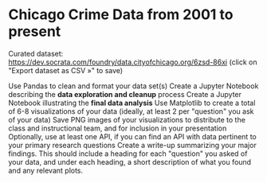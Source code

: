 

# Chicago Crime Data from 2001 to present

Curated dataset: https://dev.socrata.com/foundry/data.cityofchicago.org/6zsd-86xi  (click on "Export dataset as CSV »" to save)



Use Pandas to clean and format your data set(s)
Create a Jupyter Notebook describing the **data exploration and cleanup** process
Create a Jupyter Notebook illustrating the **final data analysis**
Use Matplotlib to create a total of 6-8 visualizations of your data (ideally, at least 2 per "question" you ask of your data)
Save PNG images of your visualizations to distribute to the class and instructional team, and for inclusion in your presentation
Optionally, use at least one API, if you can find an API with data pertinent to your primary research questions
Create a write-up summarizing your major findings. This should include a heading for each "question" you asked of your data, and under each heading, a short description of what you found and any relevant plots.
